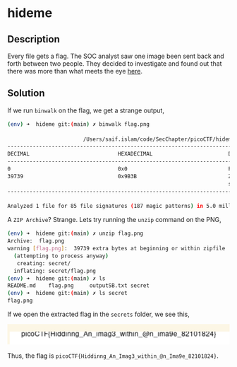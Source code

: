 # hideme

## Description

Every file gets a flag.
The SOC analyst saw one image been sent back and forth between two people. They decided to investigate and found out that there was more than what meets the eye [here](https://artifacts.picoctf.net/c/262/flag.png).

## Solution

If we run `binwalk` on the flag, we get a strange output,

```sh
(env) ➜  hideme git:(main) ✗ binwalk flag.png 

                        /Users/saif.islam/code/SecChapter/picoCTF/hideme/flag.png
---------------------------------------------------------------------------------------------------------
DECIMAL                            HEXADECIMAL                        DESCRIPTION
---------------------------------------------------------------------------------------------------------
0                                  0x0                                PNG image, total size: 39739 bytes
39739                              0x9B3B                             ZIP archive, file count: 2, total 
                                                                      size: 3206 bytes
---------------------------------------------------------------------------------------------------------

Analyzed 1 file for 85 file signatures (187 magic patterns) in 5.0 milliseconds
```

A `ZIP Archive`? Strange. Lets try running the `unzip` command on the PNG,

```sh
(env) ➜  hideme git:(main) ✗ unzip flag.png 
Archive:  flag.png
warning [flag.png]:  39739 extra bytes at beginning or within zipfile
  (attempting to process anyway)
   creating: secret/
  inflating: secret/flag.png         
(env) ➜  hideme git:(main) ✗ ls
README.md    flag.png     outputSB.txt secret
(env) ➜  hideme git:(main) ✗ ls secret 
flag.png
```

If we open the extracted flag in the `secrets` folder, we see this,

![secrets/flag.png](image.png)

Thus, the flag is `picoCTF{Hiddinng_An_Imag3_within_@n_Ima9e_82101824}`.
